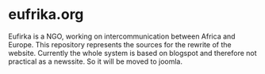 eufrika.org
=======

Eufirka is a NGO, working on intercommunication between Africa and Europe.
This repository represents the sources for the rewrite of the website.
Currently the whole system is based on blogspot and therefore not practical
as a newssite.
So it will be moved to joomla.